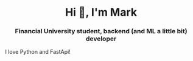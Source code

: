 <h1 align="center">Hi 👋, I'm Mark</h1>
<h3 align="center">Financial University student, backend (and ML a little bit) developer</h3>

<text align="left">I love Python and FastApi!</text>



